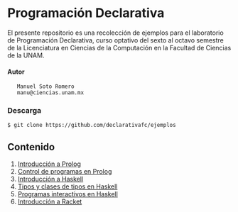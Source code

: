 # Programación Declarativa

El presente repositorio es una recolección de ejemplos para el laboratorio de Programación Declarativa, curso optativo del sexto al octavo semestre de la Licenciatura en Ciencias de la Computación en la Facultad de Ciencias de la UNAM.

#### Autor
```
   Manuel Soto Romero
   manu@ciencias.unam.mx
```

### Descarga

```shell
$ git clone https://github.com/declarativafc/ejemplos
```

## Contenido

1. [Introducción a Prolog](https://github.com/declarativafc/ejemplos/tree/master/ejemplos01)
2. [Control de programas en Prolog](https://github.com/declarativafc/ejemplos/tree/master/ejemplos02)
3. [Introducción a Haskell](https://github.com/declarativafc/ejemplos/tree/master/ejemplos03)
4. [Tipos y clases de tipos en Haskell](https://github.com/declarativafc/ejemplos/tree/master/ejemplos04)
5. [Programas interactivos en Haskell](https://github.com/declarativafc/ejemplos/tree/master/ejemplos05)
6. [Introducción a Racket](https://github.com/declarativafc/ejemplos/tree/master/ejemplos06)